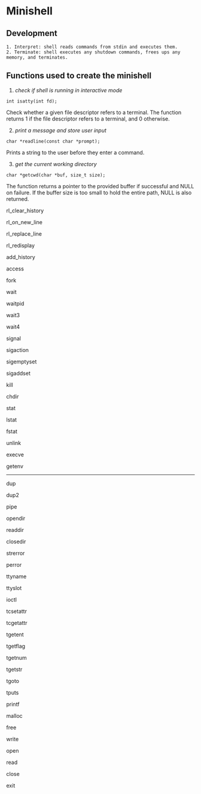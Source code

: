 # Minishell
## Development
```
1. Interpret: shell reads commands from stdin and executes them.
2. Terminate: shell executes any shutdown commands, frees ups any memory, and terminates.
```

## Functions used to create the minishell
1. _check if shell is running in interactive mode_
```
int isatty(int fd);
```
Check whether a given file descriptor refers to a terminal.
The function returns 1 if the file descriptor refers to a terminal, and 0 otherwise.

2. _print a message and store user input_
```
char *readline(const char *prompt);
```
Prints a string to the user before they enter a command. 

3. _get the current working directory_
```
char *getcwd(char *buf, size_t size);
```
The function returns a pointer to the provided buffer if successful and NULL on failure.
If the buffer size is too small to hold the entire path, NULL is also returned.

rl_clear_history

rl_on_new_line

rl_replace_line

rl_redisplay

add_history

access

fork

wait

waitpid

wait3

wait4

signal

sigaction

sigemptyset

sigaddset

kill

chdir

stat

lstat

fstat

unlink

execve

getenv
_______


dup

dup2

pipe

opendir

readdir

closedir

strerror

perror

ttyname

ttyslot

ioctl

tcsetattr

tcgetattr

tgetent

tgetflag

tgetnum

tgetstr

tgoto

tputs

printf

malloc

free

write

open

read

close

exit
